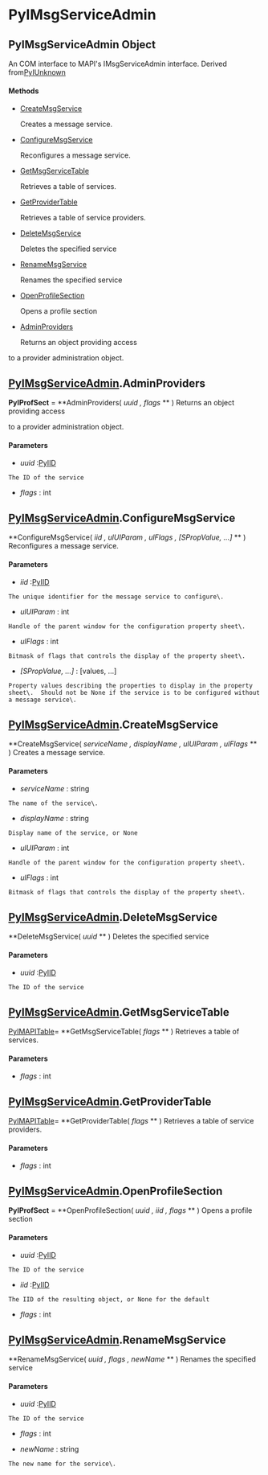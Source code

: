 # PyIMsgServiceAdmin

## PyIMsgServiceAdmin Object

An COM interface to MAPI's IMsgServiceAdmin interface\.
Derived from[PyIUnknown](#pyiunknown)

#### Methods


  - [CreateMsgService](PyIMsgServiceAdmin.md#pyimsgserviceadmincreatemsgservice)

    Creates a message service\.&nbsp;

  - [ConfigureMsgService](PyIMsgServiceAdmin.md#pyimsgserviceadminconfiguremsgservice)

    Reconfigures a message service\.&nbsp;

  - [GetMsgServiceTable](PyIMsgServiceAdmin.md#pyimsgserviceadmingetmsgservicetable)

    Retrieves a table of services\.&nbsp;

  - [GetProviderTable](PyIMsgServiceAdmin.md#pyimsgserviceadmingetprovidertable)

    Retrieves a table of service providers\.&nbsp;

  - [DeleteMsgService](PyIMsgServiceAdmin.md#pyimsgserviceadmindeletemsgservice)

    Deletes the specified service&nbsp;

  - [RenameMsgService](PyIMsgServiceAdmin.md#pyimsgserviceadminrenamemsgservice)

    Renames the specified service&nbsp;

  - [OpenProfileSection](PyIMsgServiceAdmin.md#pyimsgserviceadminopenprofilesection)

    Opens a profile section&nbsp;

  - [AdminProviders](PyIMsgServiceAdmin.md#pyimsgserviceadminadminproviders)

    Returns an object providing access 

to a provider administration object\.&nbsp;

## [PyIMsgServiceAdmin](#pyimsgserviceadmin)\.AdminProviders

 **PyIProfSect** \= **AdminProviders\( *uuid*  *, flags* ** \)
Returns an object providing access 

to a provider administration object\.

#### Parameters


  -  *uuid* :[PyIID](#pyiid)

    The ID of the service

  -  *flags* : int

    

## [PyIMsgServiceAdmin](#pyimsgserviceadmin)\.ConfigureMsgService

 **ConfigureMsgService\( *iid*  *, ulUIParam*  *, ulFlags*  *, \[SPropValue, \.\.\.\]* ** \)
Reconfigures a message service\.

#### Parameters


  -  *iid* :[PyIID](#pyiid)

    The unique identifier for the message service to configure\.

  -  *ulUIParam* : int

    Handle of the parent window for the configuration property sheet\.

  -  *ulFlags* : int

    Bitmask of flags that controls the display of the property sheet\.

  -  *\[SPropValue, \.\.\.\]* : \[values, \.\.\.\]

    Property values describing the properties to display in the property sheet\.  Should not be None if the service is to be configured without a message service\.

## [PyIMsgServiceAdmin](#pyimsgserviceadmin)\.CreateMsgService

 **CreateMsgService\( *serviceName*  *, displayName*  *, ulUIParam*  *, ulFlags* ** \)
Creates a message service\.

#### Parameters


  -  *serviceName* : string

    The name of the service\.

  -  *displayName* : string

    Display name of the service, or None

  -  *ulUIParam* : int

    Handle of the parent window for the configuration property sheet\.

  -  *ulFlags* : int

    Bitmask of flags that controls the display of the property sheet\.

## [PyIMsgServiceAdmin](#pyimsgserviceadmin)\.DeleteMsgService

 **DeleteMsgService\( *uuid* ** \)
Deletes the specified service

#### Parameters


  -  *uuid* :[PyIID](#pyiid)

    The ID of the service

## [PyIMsgServiceAdmin](#pyimsgserviceadmin)\.GetMsgServiceTable

[PyIMAPITable](#pyimapitable)\= **GetMsgServiceTable\( *flags* ** \)
Retrieves a table of services\.

#### Parameters


  -  *flags* : int

    

## [PyIMsgServiceAdmin](#pyimsgserviceadmin)\.GetProviderTable

[PyIMAPITable](#pyimapitable)\= **GetProviderTable\( *flags* ** \)
Retrieves a table of service providers\.

#### Parameters


  -  *flags* : int

    

## [PyIMsgServiceAdmin](#pyimsgserviceadmin)\.OpenProfileSection

 **PyIProfSect** \= **OpenProfileSection\( *uuid*  *, iid*  *, flags* ** \)
Opens a profile section

#### Parameters


  -  *uuid* :[PyIID](#pyiid)

    The ID of the service

  -  *iid* :[PyIID](#pyiid)

    The IID of the resulting object, or None for the default

  -  *flags* : int

    

## [PyIMsgServiceAdmin](#pyimsgserviceadmin)\.RenameMsgService

 **RenameMsgService\( *uuid*  *, flags*  *, newName* ** \)
Renames the specified service

#### Parameters


  -  *uuid* :[PyIID](#pyiid)

    The ID of the service

  -  *flags* : int

    

  -  *newName* : string

    The new name for the service\.